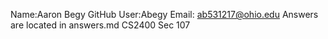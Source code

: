 Name:Aaron Begy
GitHub User:Abegy
Email: ab531217@ohio.edu
Answers are located in answers.md
CS2400 Sec 107
